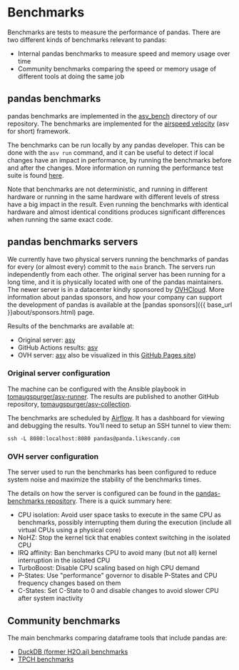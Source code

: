 # Benchmarks

Benchmarks are tests to measure the performance of pandas. There are two different
kinds of benchmarks relevant to pandas:

* Internal pandas benchmarks to measure speed and memory usage over time
* Community benchmarks comparing the speed or memory usage of different tools at
  doing the same job

## pandas benchmarks

pandas benchmarks are implemented in the [asv_bench](https://github.com/pandas-dev/pandas/tree/main/asv_bench)
directory of our repository. The benchmarks are implemented for the
[airspeed velocity](https://asv.readthedocs.io/en/v0.6.1/) (asv for short) framework.

The benchmarks can be run locally by any pandas developer. This can be done
with the `asv run` command, and it can be useful to detect if local changes have
an impact in performance, by running the benchmarks before and after the changes.
More information on running the performance test suite is found
[here](https://pandas.pydata.org/docs/dev/development/contributing_codebase.html#running-the-performance-test-suite).

Note that benchmarks are not deterministic, and running in different hardware or
running in the same hardware with different levels of stress have a big impact in
the result. Even running the benchmarks with identical hardware and almost identical
conditions produces significant differences when running the same exact code.

## pandas benchmarks servers

We currently have two physical servers running the benchmarks of pandas for every
(or almost every) commit to the `main` branch. The servers run independently from
each other. The original server has been running for a long time, and it is physically
located with one of the pandas maintainers. The newer server is in a datacenter
kindly sponsored by [OVHCloud](https://www.ovhcloud.com/). More information about
pandas sponsors, and how your company can support the development of pandas is
available at the [pandas sponsors]({{ base_url }}about/sponsors.html) page.

Results of the benchmarks are available at:

- Original server: [asv](https://asv-runner.github.io/asv-collection/pandas/)
- GitHub Actions results: [asv](https://pandas-dev.github.io/asv-runner/)
- OVH server: [asv](https://pandas.pydata.org/benchmarks/asv/)
  also be visualized in this [GitHub Pages site](https://pandas-dev.github.io/asv-runner/))

### Original server configuration

The machine can be configured with the Ansible playbook in
[tomaugspurger/asv-runner](https://github.com/tomaugspurger/asv-runner).
The results are published to another GitHub repository,
[tomaugspurger/asv-collection](https://github.com/tomaugspurger/asv-collection).

The benchmarks are scheduled by [Airflow](https://airflow.apache.org/).
It has a dashboard for viewing and debugging the results.
You’ll need to setup an SSH tunnel to view them:

```
ssh -L 8080:localhost:8080 pandas@panda.likescandy.com
```

### OVH server configuration

The server used to run the benchmarks has been configured to reduce system
noise and maximize the stability of the benchmarks times.

The details on how the server is configured can be found in the
[pandas-benchmarks repository](https://github.com/pandas-dev/pandas-benchmarks).
There is a quick summary here:

- CPU isolation: Avoid user space tasks to execute in the same CPU as benchmarks, possibly interrupting them during the execution (include all virtual CPUs using a physical core)
- NoHZ: Stop the kernel tick that enables context switching in the isolated CPU
- IRQ affinity: Ban benchmarks CPU to avoid many (but not all) kernel interruption in the isolated CPU
- TurboBoost: Disable CPU scaling based on high CPU demand
- P-States: Use "performance" governor to disable P-States and CPU frequency changes based on them
- C-States: Set C-State to 0 and disable changes to avoid slower CPU after system inactivity

## Community benchmarks

The main benchmarks comparing dataframe tools that include pandas are:

- [DuckDB (former H2O.ai) benchmarks](https://duckdblabs.github.io/db-benchmark/)
- [TPCH benchmarks](https://pola.rs/posts/benchmarks/)
